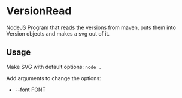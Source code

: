 # VersionRead

NodeJS Program that reads the versions from maven, puts them into Version objects and makes a svg out of it.

## Usage

Make SVG with default options: `node .`

Add arguments to change the options:

- --font FONT
